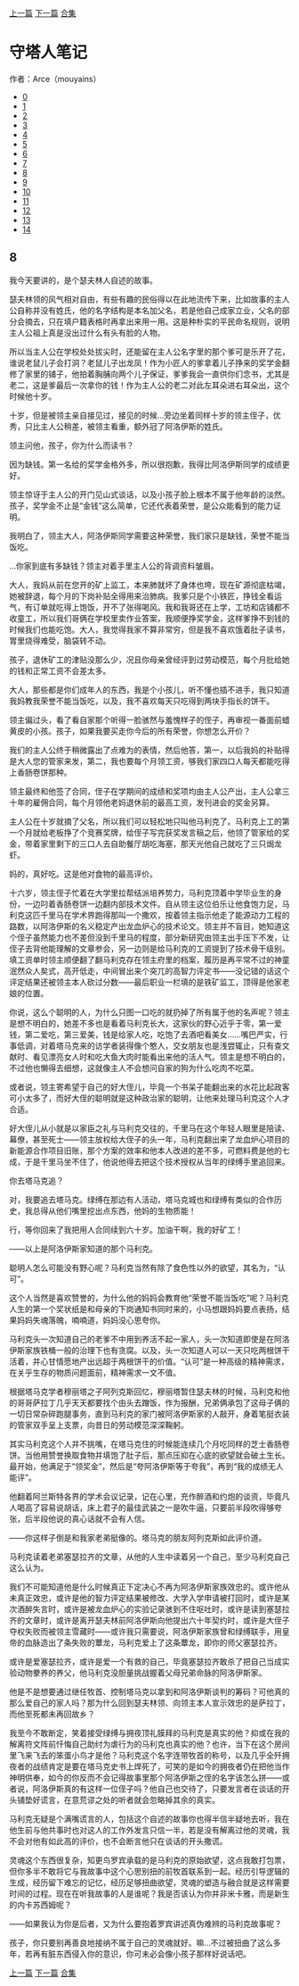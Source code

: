 [上一篇](./守塔人笔记07.md)  [下一篇](./守塔人笔记09.md)  [合集](../同人目录.md)

# 守塔人笔记

作者：Arce（mouyains）

* [0](./守塔人笔记00.md)
* [1](./守塔人笔记01.md)
* [2](./守塔人笔记02.md)
* [3](./守塔人笔记03.md)
* [4](./守塔人笔记04.md)
* [5](./守塔人笔记05.md)
* [6](./守塔人笔记06.md)
* [7](./守塔人笔记07.md)
* [8](./守塔人笔记08.md)
* [9](./守塔人笔记09.md)
* [10](./守塔人笔记10.md)
* [11](./守塔人笔记11.md)
* [12](./守塔人笔记12.md)
* [13](./守塔人笔记13.md)
* [14](./守塔人笔记14.md)

## 8
我今天要讲的，是个瑟夫林人自述的故事。

瑟夫林领的风气相对自由，有些有趣的民俗得以在此地流传下来，比如故事的主人公自称并没有姓氏，他的名字结构是本名加父名，若是他自己成家立业，父名的部分会摘去，只在填户籍表格时再拿出来用一用。这是种朴实的平民命名规则，说明主人公祖上真是没出过什么有头有脸的人物。

所以当主人公在学校处处拔尖时，还能留在主人公名字里的那个爹可是乐开了花，谁说老鼠儿子会打洞？老鼠儿子出龙凤！作为小匠人的爹拿着儿子挣来的奖学金翻修了家里的铺子，他拍着胸脯向两个儿子保证，爹爹我会一直供你们念书，尤其是老二，这是爹最后一次拿你的钱！作为主人公的老二对此左耳朵进右耳朵出，这个时候他十岁。

十岁，但是被领主亲自接见过，接见的时候…旁边坐着同样十岁的领主侄子，优秀，只比主人公稍差，被领主看重，额外冠了阿洛伊斯的姓氏。

领主问他，孩子，你为什么而读书？

因为缺钱。第一名给的奖学金格外多，所以很抱歉，我得比阿洛伊斯同学的成绩更好。

领主惊讶于主人公的开门见山式谈话，以及小孩子脸上根本不属于他年龄的淡然。孩子，奖学金不止是“金钱”这么简单，它还代表着荣誉，是公众能看到的能力证明。

我明白了，领主大人，阿洛伊斯同学需要这种荣誉，我们家只是缺钱，荣誉不能当饭吃。

…你家到底有多缺钱？领主对着手里主人公的背调资料皱眉。

大人，我妈从前在您开的矿上监工，本来肺就坏了身体也垮，现在矿源彻底枯竭，她被辞退，每个月的下岗补贴全得用来治肺病。我爹只是个小铁匠，挣钱全看运气，有订单就吃得上饱饭，开不了张得喝风。我和我哥还在上学，工坊和店铺都不收童工，所以我们哥俩在学校里卖作业答案，我顺便挣奖学金，这样爹挣不到钱的时候我们也能吃饱。大人，我觉得我家不算非常穷，但是我不喜欢饿着肚子读书，胃里烧得难受，脑袋转不动。

孩子，退休矿工的津贴没那么少，况且你母亲曾经评到过劳动模范，每个月批给她的钱和正常工资不会差太多。

大人，那些都是你们成年人的东西，我是个小孩儿，听不懂也插不进手，我只知道我妈教我荣誉不能当饭吃，以及，我不喜欢每天只吃得到两块手指长的饼干。

领主偏过头，看了看自家那个听得一脸骇然与羞愧样子的侄子，再审视一番面前蜡黄皮的小孩。孩子，如果我要买走你今后的所有荣誉，你想怎么开价？

我们的主人公终于稍微露出了点难为的表情，然后他答，第一，以后我妈的补贴得是大人您的管家来发，第二，我也要每个月领工资，够我们家四口人每天都能吃得上香肠卷饼那种。

领主最终和他签了合同，侄子在学期间的成绩和奖项均由主人公产出，主人公拿三十年的雇佣合同，每个月领他老妈退休前的最高工资，发刊进会的奖金另算。

主人公在十岁就摘了父名，所以我们可以轻松地只叫他马利克了。马利克上工的第一个月就给老板挣了个竞赛奖牌，给侄子写完获奖发言稿之后，他领了管家给的奖金，带着家里剩下的三口人去自助餐厅胡吃海塞，那天光他自己就吃了三只焗龙虾。

妈的，真好吃。这是他对食物的最高评价。

十六岁，领主侄子忙着在大学里拉帮结派培养势力，马利克顶着中学毕业生的身份，一边叼着香肠卷饼一边翻内部技术文件。自从领主这位伯乐让他食饱力足，马利克这匹千里马在学术界跑得那叫一个撒欢，按着领主指示他走了能源动力工程的路数，以阿洛伊斯的名义稳定产出龙血炉心的技术论文。领主并不盲目，她知道这个侄子虽然能力也不差但没到千里马的程度，部分新研究由领主出手压下不发，让侄子去背他能理解的文章参会，另一边则是给马利克的工资提到了技术骨干级别。
填工资单时领主顺便翻了翻马利克存在领主府里的档案，履历是再平常不过的神童泯然众人矣式，高开低走，中间冒出来个突兀的高智力评定书——没记错的话这个评定结果还被领主本人砍过分数——最后职业一栏填的是铁矿监工，顶得是他家老娘的位置。

你说，这么个聪明的人，为什么只图一口吃的就扔掉了所有属于他的名声呢？领主是想不明白的，她差不多也是看着马利克长大，这家伙的野心近乎于零，第一爱钱，第二爱吃，第三爱美，钱是给家人吃，吃饱了去酒吧看美女……嘴巴严实，行事低调，对着塔马克来的访学者装得像个憨人，交女朋友也是浅尝辄止，只有查文献时、看见漂亮女人时和吃大鱼大肉时能看出来他的活人气。领主是想不明白的，不过他也懒得去细想，这就像主人不会想问自家的狗为什么吃肉不吃菜。

或者说，领主寄希望于自己的好大侄儿，毕竟一个书呆子能翻出来的水花比起政客可小太多了，而好大侄的聪明就是这种政治家的聪明，让他来处理马利克这个人才合适。

好大侄儿从小就是以家臣之礼与马利克交往的，千里马在这个年轻人眼里是陪读、幕僚，甚至死士——领主放权给大侄子的头一年，马利克翻出来了龙血炉心项目的新能源合作项目旧账，那个方案的效率和他本人改进的差不多，可燃料费是他的七成，于是千里马坐不住了，他说他得去把这个技术授权从当年的绿缚手里追回来。

你去塔马克追？

对，我要追去塔马克。绿缚在那边有人活动，塔马克城也和绿缚有类似的合作历史，我总得从他们嘴里挖出点东西，他妈的生物质能！

行，等你回来了我把用人合同续到六十岁。加油干啊，我的好矿工！

——以上是阿洛伊斯家知道的那个马利克。

聪明人怎么可能没有野心呢？马利克当然有除了食色性以外的欲望，其名为，“认可”。

这个人当然是喜欢赞誉的，为什么他的妈妈会教育他“荣誉不能当饭吃”呢？马利克人生的第一个奖状纸是和母亲的下岗通知书同时来的，小马想跟妈妈要点表扬，结果妈妈失魂落魄，喃喃道，妈妈没心思夸你。

马利克头一次知道自己的老爹不中用到养活不起一家人，头一次知道即使是在阿洛伊斯家族铁桶一般的治理下也有贪腐。以及，头一次知道人可以一天只吃两根饼干活着，并心甘情愿地产出远超于两根饼干的价值。“认可”是一种高级的精神需求，在关乎生存的物质问题面前，精神需求一文不值。

根据塔马克学者穆丽塔之子阿列克斯回忆，穆丽塔暂住瑟夫林的时候，马利克和他的哥哥萨拉丁几乎天天都要找个由头去蹭饭，作为报酬，兄弟俩承包了这母子俩的一切日常杂碎跑腿事务，直到马利克的家门被阿洛伊斯家的人敲开，身着笔挺衣装的管家双手呈上支票，向昔日的劳动模范深深鞠躬。

其实马利克这个人并不挑嘴，在塔马克住的时候能连续几个月吃同样的芝士香肠卷饼。当他用赞誉换取食物并填饱了肚子后，那点压抑在心底的欲望就会破土生长。
最开始，他满足于“领奖金”，然后是“夸阿洛伊斯等于夸我”，再到“我的成绩无人能评”。

他翻着阿兰斯特各界的学术会议记录，记在心里，充作醉酒和约炮的谈资，毕竟凡人喝高了容易说胡话，床上君子的最佳武装之一是吹牛逼，只要前半段吹得够夸张，后半段他说的真心话就不会有人信。

——你这样子倒是和我家老弟挺像的。塔马克的朋友阿列克斯如此评价道。

马利克读着老弟塞瑟拉齐的文章，从他的人生中读着另一个自己，至少马利克自己这么认为。

我们不可能知道他是什么时候真正下定决心不再为阿洛伊斯家族效忠的。或许他从未真正效忠，或许是他的智力评定结果被修改、大学入学申请被打回时，或许是某次酒醉失言时，或许是被龙血炉心的实验记录骇到不住呕吐时，或许是读到塞瑟拉齐的文章时，或许是离开瑟夫林前阿洛伊斯向他提出六十年契约时，或许是大侄子夺权失败而被领主雪藏时——或许我只需要说，阿洛伊斯家族曾和绿缚联手，用皇帝的血脉造出了条失败的蕈龙，马利克爱上了这条蕈龙，即你的师父塞瑟拉齐。

或许是爱塞瑟拉齐，或许是爱一个有救的自己，毕竟塞瑟拉齐敢杀了把自己当成实验动物豢养的养父，他马利克没胆量挑战握着父母兄弟命脉的阿洛伊斯家。

他是不是想要通过继任牧首、控制塔马克以拿到和阿洛伊斯谈判的筹码？可他真的那么爱自己的家人吗？那为什么回到瑟夫林领、向领主本人宣示效忠的是萨拉丁，而他至死都未再回故乡？

我至今不敢断定，笑着接受绿缚与拥夜顶礼膜拜的马利克是真实的他？抑或在我的解离符文阵前忏悔自己助纣为虐行为的马利克也真实的他？也许，当下在这个房间里飞来飞去的笨蛋小鸟才是他？马利克这个名字连带牧首的称号，以及几乎全歼拥夜者的战绩肯定是要在塔马克史书上焊死了，可笑的是如今的拥夜者仍在把他当作神明供奉，如今的你反而不会记得故事里那个阿洛伊斯之侄的名字该怎么拼——或者说，阿洛伊斯真的有这样一位侄子吗？他自己也交待了，只要发言者在谈话的开头铺垫好谎言，在意荒谬之处的听者就会忽略掉其余的真实。

马利克无疑是个满嘴谎言的人，包括这个自述的故事你也得半信半疑地去听，我在他生前与他共事时也对这人的工作外发言只信一半，若是没有解离过他的灵魂，我不会对他有如此高的评价，也不会断言他只在谈话的开头撒谎。

灵魂这个东西很复杂，知更鸟罗宾承载的是马利克的原始欲望，这点我敢打包票，但你多半不敢将它与我故事中这个心思别扭的前牧首联系到一起。经历引导逻辑的生成，经历留下难忘的记忆，经历足够扭曲欲望，灵魂的塑造与融合就是这样需要时间的过程。现在在听我故事的人是谁呢？我是否该认为你并非米卡雅，而是新生的内卡苏西姆呢？

——如果我认为你是后者，又为什么要抱着罗宾讲述真伪难辨的马利克故事呢？

孩子，你只要别再善良地接纳不属于自己的灵魂就好。嘛…不过被扭曲了这么多年，若再有脏东西侵入你的意识，你可未必会像小孩子那样好说话吧。


[上一篇](./守塔人笔记07.md)  [下一篇](./守塔人笔记09.md)  [合集](../同人目录.md)
